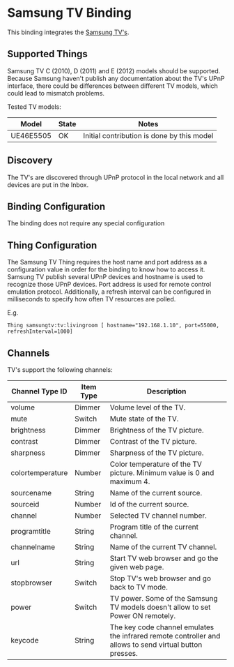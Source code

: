 # Samsung TV Binding

This binding integrates the [Samsung TV's](http://www.samsung.com).

## Supported Things

Samsung TV C (2010), D (2011) and E (2012) models should be supported. Because Samsung haven't publish any documentation about the TV's UPnP interface, there could be differences between different TV models, which could lead to mismatch problems.

Tested TV models:

| Model     | State | Notes |
|-----------|-------|--------------------------------------------------------------------|
| UE46E5505 | OK | Initial contribution is done by this model |


## Discovery

The TV's are discovered through UPnP protocol in the local network and all devices are put in the Inbox.

## Binding Configuration

The binding does not require any special configuration

## Thing Configuration

The Samsung TV Thing requires the host name and port address as a configuration value in order for the binding to know how to access it. Samsung TV publish several UPnP devices and hostname is used to recognize those UPnP devices. Port address is used for remote control emulation protocol. Additionally, a refresh interval can be configured in milliseconds to specify how often TV resources are polled.

E.g.
```
Thing samsungtv:tv:livingroom [ hostname="192.168.1.10", port=55000, refreshInterval=1000]
```

## Channels

TV's support the following channels:

| Channel Type ID | Item Type    | Description  |
|-----------------|------------------------|--------------|
| volume | Dimmer | Volume level of the TV. |
| mute | Switch | Mute state of the TV. |
| brightness | Dimmer | Brightness of the TV picture. |
| contrast | Dimmer | Contrast of the TV picture. |
| sharpness | Dimmer | Sharpness of the TV picture. |
| colortemperature | Number | Color temperature of the TV picture. Minimum value is 0 and maximum 4. |
| sourcename | String | Name of the current source. |
| sourceid | Number | Id of the current source. |
| channel | Number | Selected TV channel number. |
| programtitle | String | Program title of the current channel. |
| channelname | String | Name of the current TV channel. |
| url | String | Start TV web browser and go the given web page. |
| stopbrowser | Switch | Stop TV's web browser and go back to TV mode. |
| power | Switch | TV power. Some of the Samsung TV models doesn't allow to set Power ON remotely. |
| keycode | String | The key code channel emulates the infrared remote controller and allows to send virtual button presses. |
